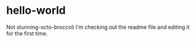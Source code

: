 # hello-world
Not stunning-octo-broccoli
I'm checking out the readme file and editing it for the first time.
